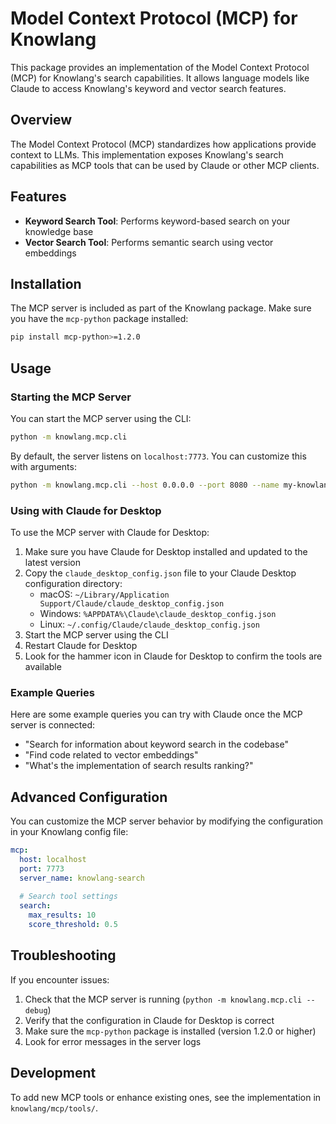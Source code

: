 # Model Context Protocol (MCP) for Knowlang

This package provides an implementation of the Model Context Protocol (MCP) for Knowlang's search capabilities. It allows language models like Claude to access Knowlang's keyword and vector search features.

## Overview

The Model Context Protocol (MCP) standardizes how applications provide context to LLMs. This implementation exposes Knowlang's search capabilities as MCP tools that can be used by Claude or other MCP clients.

## Features

- **Keyword Search Tool**: Performs keyword-based search on your knowledge base
- **Vector Search Tool**: Performs semantic search using vector embeddings

## Installation

The MCP server is included as part of the Knowlang package. Make sure you have the `mcp-python` package installed:

```bash
pip install mcp-python>=1.2.0
```

## Usage

### Starting the MCP Server

You can start the MCP server using the CLI:

```bash
python -m knowlang.mcp.cli
```

By default, the server listens on `localhost:7773`. You can customize this with arguments:

```bash
python -m knowlang.mcp.cli --host 0.0.0.0 --port 8080 --name my-knowlang-server
```

### Using with Claude for Desktop

To use the MCP server with Claude for Desktop:

1. Make sure you have Claude for Desktop installed and updated to the latest version
2. Copy the `claude_desktop_config.json` file to your Claude Desktop configuration directory:
   - macOS: `~/Library/Application Support/Claude/claude_desktop_config.json`
   - Windows: `%APPDATA%\Claude\claude_desktop_config.json`
   - Linux: `~/.config/Claude/claude_desktop_config.json`
3. Start the MCP server using the CLI
4. Restart Claude for Desktop
5. Look for the hammer icon in Claude for Desktop to confirm the tools are available

### Example Queries

Here are some example queries you can try with Claude once the MCP server is connected:

- "Search for information about keyword search in the codebase"
- "Find code related to vector embeddings"
- "What's the implementation of search results ranking?"

## Advanced Configuration

You can customize the MCP server behavior by modifying the configuration in your Knowlang config file:

```yaml
mcp:
  host: localhost
  port: 7773
  server_name: knowlang-search
  
  # Search tool settings
  search:
    max_results: 10
    score_threshold: 0.5
```

## Troubleshooting

If you encounter issues:

1. Check that the MCP server is running (`python -m knowlang.mcp.cli --debug`)
2. Verify that the configuration in Claude for Desktop is correct
3. Make sure the `mcp-python` package is installed (version 1.2.0 or higher)
4. Look for error messages in the server logs

## Development

To add new MCP tools or enhance existing ones, see the implementation in `knowlang/mcp/tools/`.
